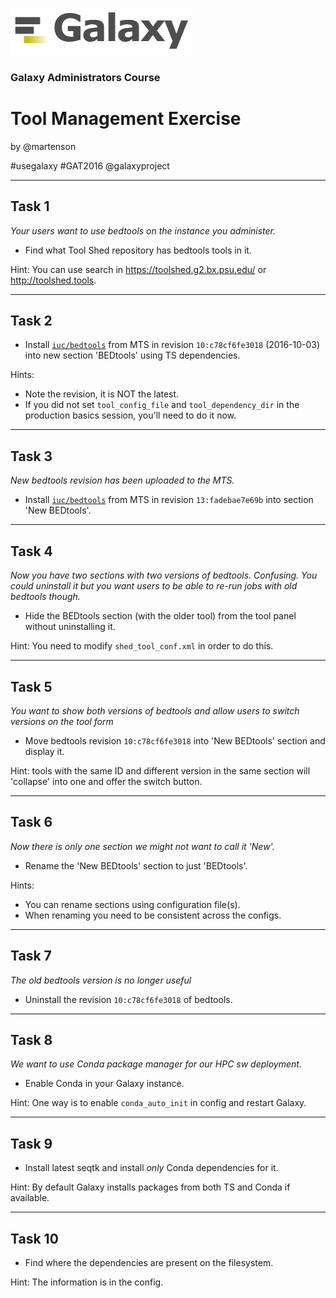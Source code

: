 ![galaxy logo](../../docs/shared-images/galaxy_logo_25percent_transparent.png)

### Galaxy Administrators Course

# Tool Management Exercise

by @martenson

\#usegalaxy \#GAT2016 @galaxyproject

---
## Task 1
*Your users want to use bedtools on the instance you administer.*
* Find what Tool Shed repository has bedtools tools in it.

Hint: You can use search in https://toolshed.g2.bx.psu.edu/ or http://toolshed.tools.

---
## Task 2
* Install [`iuc/bedtools`](https://toolshed.g2.bx.psu.edu/view/iuc/bedtools/) from MTS in revision `10:c78cf6fe3018` (2016-10-03) into new section 'BEDtools' using TS dependencies.

Hints:
- Note the revision, it is NOT the latest.
- If you did not set `tool_config_file` and `tool_dependency_dir` in the production basics session, you'll need to do it now.

---
## Task 3
*New bedtools revision has been uploaded to the MTS.*

* Install [`iuc/bedtools`](https://toolshed.g2.bx.psu.edu/view/iuc/bedtools/) from MTS in revision `13:fadebae7e69b` into section 'New BEDtools'.

---
## Task 4
*Now you have two sections with two versions of bedtools. Confusing. You could uninstall it but you want users to be able to re-run jobs with old bedtools though.*

* Hide the BEDtools section (with the older tool) from the tool panel without uninstalling it.

Hint: You need to modify `shed_tool_conf.xml` in order to do this.

---
## Task 5
*You want to show both versions of bedtools and allow users to switch versions on the tool form*

* Move bedtools revision `10:c78cf6fe3018` into 'New BEDtools' section and display it.

Hint: tools with the same ID and different version in the same section will 'collapse' into one and offer the switch button.

---
## Task 6
*Now there is only one section we might not want to call it 'New'.*

* Rename the 'New BEDtools' section to just 'BEDtools'.

Hints:
- You can rename sections using configuration file(s).
- When renaming you need to be consistent across the configs.

---
## Task 7
*The old bedtools version is no longer useful*

* Uninstall the revision `10:c78cf6fe3018` of bedtools.

---
## Task 8
*We want to use Conda package manager for our HPC sw deployment.*

* Enable Conda in your Galaxy instance.

Hint: One way is to enable `conda_auto_init` in config and restart Galaxy.

---
## Task 9

* Install latest seqtk and install _only_ Conda dependencies for it.

Hint: By default Galaxy installs packages from both TS and Conda if available.

---
## Task 10

* Find where the dependencies are present on the filesystem.

Hint: The information is in the config.
